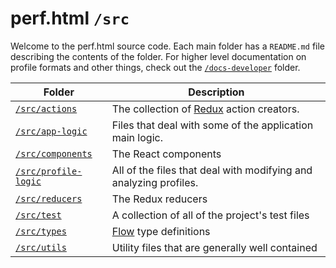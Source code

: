 # perf.html `/src`

Welcome to the perf.html source code. Each main folder has a `README.md` file describing the contents of the folder. For higher level documentation on profile formats and other things, check out the [`/docs-developer`](../docs-developer) folder.

| Folder                                  | Description                                            |
| --------------------------------------- | ------------------------------------------------------ |
| [`/src/actions`](./actions)             | The collection of [Redux](http://redux.js.org/) action creators. |
| [`/src/app-logic`](./app-logic)         | Files that deal with some of the application main logic. |
| [`/src/components`](./components)       | The React components |
| [`/src/profile-logic`](./profile-logic) | All of the files that deal with modifying and analyzing profiles. |
| [`/src/reducers`](./reducers)           | The Redux reducers |
| [`/src/test`](./test)                   | A collection of all of the project's test files |
| [`/src/types`](./types)                 | [Flow](https://flow.org/) type definitions |
| [`/src/utils`](./utils)                 | Utility files that are generally well contained |
